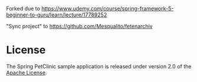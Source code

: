 Forked due to https://www.udemy.com/course/spring-framework-5-beginner-to-guru/learn/lecture/17789252

"Sync project" to https://github.com/Mesqualito/fetenarchiv


# License

The Spring PetClinic sample application is released under version 2.0 of the [Apache License](http://www.apache.org/licenses/LICENSE-2.0).
